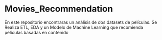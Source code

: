 # Movies_Recommendation
En este repositorio encontraras un análisis de dos datasets de películas. Se Realiza ETL, EDA y un Modelo de Machine Learning que recomienda películas basadas en contenido
